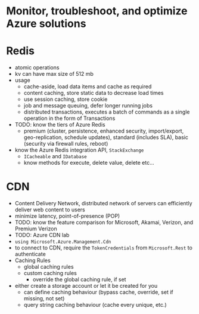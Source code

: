 # Monitor, troubleshoot, and optimize Azure solutions

# Redis
- atomic operations
- kv can have max size of 512 mb
- usage
  - cache-aside, load data items and cache as required
  - content caching, store static data to decrease load times
  - use session caching, store cookie
  - job and message queuing, defer longer running jobs
  - distributed transactions, executes a batch of commands as a single operation in the form of Transactions
- TODO: know the tiers of Azure Redis
  - premium (cluster, persistence, enhanced security, import/export, geo-replication, schedule updates), standard (includes SLA), basic (security via firewall rules, reboot)
- know the Azure Redis integration API, `StackExchange`
  - `ICacheable` and `IDatabase`
  - know methods for execute, delete value, delete etc...

# CDN
- Content Delivery Network, distributed network of servers can efficiently deliver web content to users
- minimize latency, point-of-presence (POP)
- TODO: know the feature comparison for Microsoft, Akamai, Verizon, and Premium Verizon
- TODO: Azure CDN lab
- `using Microsoft.Azure.Management.Cdn`
- to connect to CDN, require the `TokenCredentials` from `Microsoft.Rest` to authenticate
- Caching Rules
  - global caching rules
  - custom caching rules
    - override the global caching rule, if set
- either create a storage account or let it be created for you
  - can define caching behaviour (bypass cache, override, set if missing, not set)
  - query string caching behaviour (cache every unique, etc.)